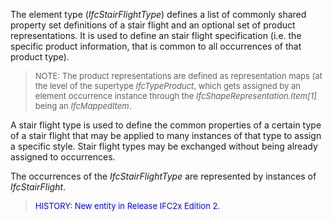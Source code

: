 ﻿The element type (_IfcStairFlightType_) defines a list of commonly shared property set definitions of a stair flight and an optional set of product representations. It is used to define an stair flight specification (i.e. the specific product information, that is common to all occurrences of that product type).

> <font size="-1">NOTE: The product representations are defined as
		  representation maps (at the level of the supertype <i>IfcTypeProduct</i>, which
		  gets assigned by an element occurrence instance through the
		  <i>IfcShapeRepresentation.Item[1]</i> being an
		  <i>IfcMappedItem</i>.</font>
>

A stair flight type is used to define the common properties of a certain type of a stair flight that may be applied to many instances of that type to assign a specific style. Stair flight types may be exchanged without being already assigned to occurrences.

The occurrences of the _IfcStairFlightType_ are represented by instances of _IfcStairFlight_.

> <font color="#0000FF" size="-1">HISTORY: New entity in Release IFC2x
		  Edition 2.</font>
>